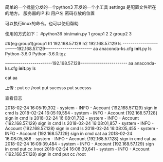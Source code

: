 简单的一个批量分发的一个python3 开发的一个小工具
settings 是配置文件所在的地方。
服务器的IP 和 用户名 密码存放的位置

可以执行linux的命令。也可以使用帮助

使用的方式如下：
#python36 bin/main.py
1 group1 2
2 group2 3

##(eg:group1)group1
h1 192.168.57.128
h2 192.168.57.129
ls
------------------------192.168.57.129------------------------
aa
anaconda-ks.cfg
__init__.py
ls
Python-3.6.0
Python-3.6.0.tgz

------------------------192.168.57.128------------------------
aa
anaconda-ks.cfg
__init__.py
ls

cat aa

上传 :
put cc /root
put sucesss
put sucesss
>>>


查看日志

2018-02-24 16:05:19,302 - system - INFO - Account {192.168.57.129} sign in cmd ls
2018-02-24 16:05:19,554 - system - INFO - Account {192.168.57.128} sign in cmd ls
2018-02-24 16:08:01,732 - system - INFO - Account {192.168.57.129} sign in cmd ls
2018-02-24 16:08:01,857 - system - INFO - Account {192.168.57.128} sign in cmd ls
2018-02-24 16:08:05,455 - system - INFO - Account {192.168.57.129} sign in cmd cat aa
2018-02-24 16:08:05,588 - system - INFO - Account {192.168.57.128} sign in cmd cat aa
2018-02-24 16:08:39,484 - system - INFO - Account {192.168.57.129} sign in cmd put cc /root
2018-02-24 16:08:39,641 - system - INFO - Account {192.168.57.128} sign in cmd put cc /root

